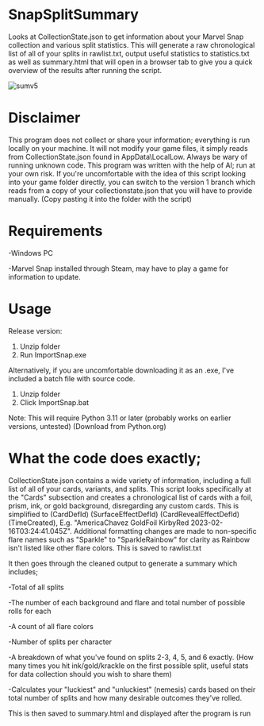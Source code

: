 # SnapSplitSummary
Looks at CollectionState.json to get information about your Marvel Snap collection and various split statistics. This will generate a raw chronological list of all of your splits in rawlist.txt, output useful statistics to statistics.txt as well as summary.html that will open in a browser tab to give you a quick overview of the results after running the script.

![sumv5](https://github.com/Jjerot/SnapSplitSummary/assets/172853898/8d514ec4-6297-4b7d-b983-d1e294fbe566)

# Disclaimer
This program does not collect or share your information; everything is run locally on your machine. It will not modify your game files, it simply reads from CollectionState.json found in AppData\LocalLow. Always be wary of running unknown code. This program was written with the help of AI; run at your own risk. If you're uncomfortable with the idea of this script looking into your game folder directly, you can switch to the version 1 branch which reads from a copy of your collectionstate.json that you will have to provide manually. (Copy pasting it into the folder with the script) 
# Requirements
-Windows PC 

-Marvel Snap installed through Steam, may have to play a game for information to update. 

# Usage
Release version:
1. Unzip folder
2. Run ImportSnap.exe
   
Alternatively, if you are uncomfortable downloading it as an .exe, I've included a batch file with source code.

1. Unzip folder
2. Click ImportSnap.bat

Note: This will require Python 3.11 or later (probably works on earlier versions, untested) (Download from Python.org)

# What the code does exactly;
CollectionState.json contains a wide variety of information, including a full list of all of your cards, variants, and splits. This script looks specifically at the "Cards" subsection and creates a chronological list of cards with a foil, prism, ink, or gold background, disregarding any custom cards. This is simplified to (CardDefId) (SurfaceEffectDefId) (CardRevealEffectDefId) (TimeCreated), E.g. "AmericaChavez GoldFoil KirbyRed 2023-02-16T03\:24:41.045Z". Additional formatting changes are made to non-specific flare names such as "Sparkle" to "SparkleRainbow" for clarity as Rainbow isn't listed like other flare colors. This is saved to rawlist.txt

It then goes through the cleaned output to generate a summary which includes; 

-Total of all splits

-The number of each background and flare and total number of possible rolls for each

-A count of all flare colors

-Number of splits per character

-A breakdown of what you've found on splits 2-3, 4, 5, and 6 exactly. (How many times you hit ink/gold/krackle on the first possible split, useful stats for data collection should you wish to share them)

-Calculates your "luckiest" and "unluckiest" (nemesis) cards based on their total number of splits and how many desirable outcomes they've rolled. 

This is then saved to summary.html and displayed after the program is run

